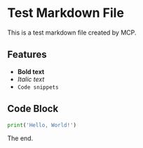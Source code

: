 # Test Markdown File

This is a test markdown file created by MCP.

## Features

- **Bold text**
- *Italic text*
- `Code snippets`

## Code Block

```python
print('Hello, World!')
```

The end.
